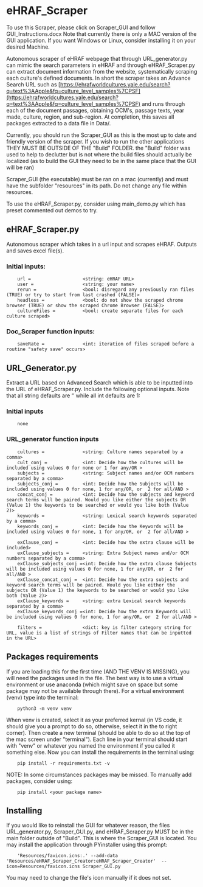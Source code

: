 # eHRAF_Scraper

To use this Scraper, please click on Scraper_GUI and follow GUI_Instructions.docx 
Note that currently there is only a MAC version of the GUI application. If you want Windows or Linux, consider installing it on your desired Machine.


Autonomous scraper of eHRAF webpage that through URL_generator.py can mimic the search parameters in eHRAF and through eHRAF_Scraper.py can extract document information from the website, systematically scraping each culture's defined documents.
In short the scraper takes an Advance Search URL such as [https://ehrafworldcultures.yale.edu/search?q=text%3AApple&fq=culture_level_samples%7CPSF](https://ehrafworldcultures.yale.edu/search?q=text%3AApple&fq=culture_level_samples%7CPSF)
and runs through each of the document passages, obtaining OCM's, passage texts, year made, culture, region, and sub-region. At completion, this saves all packages extracted to a data file in Data/.

Currently, you should run the Scraper_GUI as this is the most up to date and friendly version of the scraper. If you wish to run the other applications THEY MUST BE OUTSIDE OF THE "Build" FOLDER. the "Build" folder was used to help to declutter but is not where the build files should actually be localized (as to build the GUI they need to be in the same place that the GUI will be ran)

Scraper_GUI (the executable) must be ran on a mac (currently) and must have the subfolder "resources" in its path. Do not change any file within resources.




To use the eHRAF_Scraper.py, consider using main_demo.py which has preset commented out demos to try.

## eHRAF_Scraper.py 
Autonomous scraper which takes in a url input and scrapes eHRAF. Outputs and saves excel file(s).
### Initial inputs:
        url =                   <string: eHRAF URL>
        user =                  <string: your name>
        rerun =                 <bool: disregard any previously ran files (TRUE) or try to start from last crashed (FALSE)>
        headless =              <bool: do not show the scraped chrome browser (TRUE) or show the scraped Chrome Browser (FALSE)>
        cultureFiles =          <bool: create separate files for each culture scraped>
	
### Doc_Scraper function inputs:
        saveRate =              <int: iteration of files scraped before a routine "safety save" occurs>

## URL_Generator.py
Extract a URL based on Advanced Search which is able to be inputted into the URL of eHRAF_Scraper.py. Include the following optional inputs. Note that all string defaults are ‘’ while all int defaults are 1:
### Initial inputs
        none
### URL_generator function inputs
        cultures =              <string: Culture names separated by a comma>
        cult_conj =             <int: Decide how the cultures will be included using values 0 for none or 1 for any/OR >
        subjects =              <string: Subject names and/or OCM numbers separated by a comma>
        subjects_conj =         <int: Decide how the Subjects will be included using values 0 for none, 1 for any/OR, or  2 for all/AND >
        concat_conj =           <int: Decide how the subjects and keyword search terms will be paired. Would you like either the subjects OR (Value 1) the keywords to be searched or would you like both (Value 2)>
        keywords =              <string: Lexical search keywords separated by a comma>
        keywords_conj =         <int: Decide how the Keywords will be included using values 0 for none, 1 for any/OR, or  2 for all/AND >
        
        exClause_conj =         <int: Decide how the extra clause will be included>
        exClause_subjects =     <string: Extra Subject names and/or OCM numbers separated by a comma>
        exClause_subjects_conj =<int: Decide how the extra clause Subjects will be included using values 0 for none, 1 for any/OR, or  2 for all/AND >
        exClause_concat_conj =  <int: Decide how the extra subjects and keyword search terms will be paired. Would you like either the subjects OR (Value 1) the keywords to be searched or would you like both (Value 2)>
        exClause_keywords =     <string: extra Lexical search keywords separated by a comma>
        exClause_keywords_conj =<int: Decide how the extra Keywords will be included using values 0 for none, 1 for any/OR, or  2 for all/AND >

        filters =               <dict: key is filter category string for URL, value is a list of strings of Filter names that can be inputted in the URL>


        
### 

## Packages requirements

If you are loading this for the first time (AND THE VENV IS MISSING), you will need the packages used in the file. The best way is to use a virtual environment or use anaconda (which might save on space but some package may not be available through there). For a virtual environment (venv) type into the terminal:

        python3 -m venv venv
        
When venv is created, select it as your preferred kernal (in VS code, it should give you a prompt to do so, otherwise, select it in the to right corner). Then create a new terminal (should be able to do so at the top of the mac screen under "terminal"). Each line in your terminal should start with "venv" or whatever you named the environment if you called it something else. Now you can install the requirements in the terminal using:

        pip install -r requirements.txt -v
        
NOTE: In some circumstances packages may be missed. To manually add packages, consider using:

        pip install <your package name>


## Installing
If you would like to reinstall the GUI for whatever reason, the files URL_generator.py, Scraper_GUI.py, and eHRAF_Scraper.py MUST be in the main folder outside of "Build". This is where the Scraper_GUI is located. You may install the application through PYinstaller using this prompt: 

        'Resources/favicon.icns:.' --add-data 'Resources/eHRAF_Scraper_Creator:eHRAF_Scraper_Creator'  --icon=Resources/favicon.icns Scraper_GUI.py

You may need to change the file's icon manually if it does not set.
